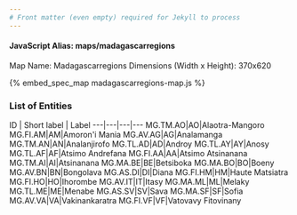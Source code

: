 ```yaml
---
# Front matter (even empty) required for Jekyll to process
---
```


#### JavaScript Alias: maps/madagascarregions

Map Name: Madagascarregions
Dimensions (Width x Height): 370x620



{% embed_spec_map madagascarregions-map.js %}

### List of Entities

ID | Short label | Label
---|---|---|---
MG.TM.AO|AO|Alaotra-Mangoro
MG.FI.AM|AM|Amoron'i Mania
MG.AV.AG|AG|Analamanga
MG.TM.AN|AN|Analanjirofo
MG.TL.AD|AD|Androy
MG.TL.AY|AY|Anosy
MG.TL.AF|AF|Atsimo Andrefana
MG.FI.AA|AA|Atsimo Atsinanana
MG.TM.AI|AI|Atsinanana
MG.MA.BE|BE|Betsiboka
MG.MA.BO|BO|Boeny
MG.AV.BN|BN|Bongolava
MG.AS.DI|DI|Diana
MG.FI.HM|HM|Haute Matsiatra
MG.FI.HO|HO|Ihorombe
MG.AV.IT|IT|Itasy
MG.MA.ML|ML|Melaky
MG.TL.ME|ME|Menabe
MG.AS.SV|SV|Sava
MG.MA.SF|SF|Sofia
MG.AV.VA|VA|Vakinankaratra
MG.FI.VF|VF|Vatovavy Fitovinany

